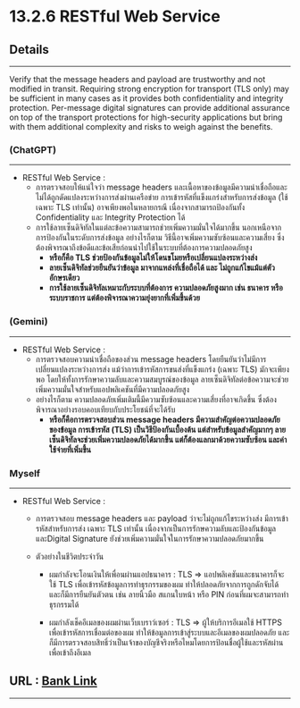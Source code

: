 # 13.2.6 RESTful Web Service

## Details

---

Verify that the message headers and payload are trustworthy and not
modified in transit. Requiring strong encryption for transport (TLS only) may
be sufficient in many cases as it provides both confidentiality and integrity
protection. Per-message digital signatures can provide additional assurance
on top of the transport protections for high-security applications but bring
with them additional complexity and risks to weigh against the benefits.



### (ChatGPT)

---
- RESTful Web Service :
  - การตรวจสอบให้แน่ใจว่า message headers และเนื้อหาของข้อมูลมีความน่าเชื่อถือและไม่ได้ถูกดัดแปลงระหว่างการส่งผ่านเครือข่าย การเข้ารหัสที่แข็งแกร่งสำหรับการส่งข้อมูล (ใช้เฉพาะ TLS เท่านั้น) อาจเพียงพอในหลายกรณี เนื่องจากสามารถป้องกันทั้ง Confidentiality และ Integrity Protection ได้
  - การใช้ลายเซ็นดิจิทัลในแต่ละข้อความสามารถช่วยเพิ่มความมั่นใจได้มากขึ้น นอกเหนือจากการป้องกันในระดับการส่งข้อมูล อย่างไรก็ตาม วิธีนี้อาจเพิ่มความซับซ้อนและความเสี่ยง ซึ่งต้องพิจารณาถึงข้อดีและข้อเสียก่อนนำไปใช้ในระบบที่ต้องการความปลอดภัยสูง
    - **หรือก็คือ TLS ช่วยป้องกันข้อมูลไม่ให้โดนขโมยหรือเปลี่ยนแปลงระหว่างส่ง**
    - **ลายเซ็นดิจิทัลช่วยยืนยันว่าข้อมูล มาจากแหล่งที่เชื่อถือได้ และ ไม่ถูกแก้ไขแม้แต่ตัวอักษรเดียว**
    - **การใช้ลายเซ็นดิจิทัลเหมาะกับระบบที่ต้องการ ความปลอดภัยสูงมาก เช่น ธนาคาร หรือระบบราชการ แต่ต้องพิจารณาความยุ่งยากที่เพิ่มขึ้นด้วย**
### (Gemini)

---
- RESTful Web Service :
  - การตรวจสอบความน่าเชื่อถือของส่วน message headers โดยยืนยันว่าไม่มีการเปลี่ยนแปลงระหว่างการส่ง แม้ว่าการเข้ารหัสการขนส่งที่แข็งแกร่ง (เฉพาะ TLS) มักจะเพียงพอ โดยให้ทั้งการรักษาความลับและความสมบูรณ์ของข้อมูล ลายเซ็นดิจิทัลต่อข้อความจะช่วยเพิ่มความมั่นใจสำหรับแอปพลิเคชันที่มีความปลอดภัยสูง
  - อย่างไรก็ตาม ความปลอดภัยเพิ่มเติมนี้มีความซับซ้อนและความเสี่ยงที่อาจเกิดขึ้น ซึ่งต้องพิจารณาอย่างรอบคอบเทียบกับประโยชน์ที่จะได้รับ
    - **หรือก็คือการตรวจสอบส่วน message headers มีความสำคัญต่อความปลอดภัยของข้อมูล การเข้ารหัส (TLS) เป็นวิธีป้องกันเบื้องต้น แต่สำหรับข้อมูลสำคัญมากๆ ลายเซ็นดิจิทัลจะช่วยเพิ่มความปลอดภัยได้มากขึ้น แต่ก็ต้องแลกมาด้วยความซับซ้อน และค่าใช้จ่ายที่เพิ่มขึ้น**
### Myself 

---
- RESTful Web Service :
  - การตรวจสอบ message headers และ payload ว่าจะไม่ถูกแก้ไขระหว่างส่ง มีการเข้ารหัสสำหรับการส่ง เฉพาะ TLS เท่านั้น เนื่องจากเป็นการรักษความลับและป้องกันข้อมูล และDigital Signature ยังช่วยเพิ่มความมั่นใจในการรักษาความปลอดภัยมากขึ้น 

  - ตัวอย่างในชีวิตประจำวัน

    - ผมกำลังจะโอนเงินให้เพื่อนผ่านแอปธนาคาร : TLS => แอปพลิเคชันและธนาคารก็จะใช้ TLS เพื่อเข้ารหัสข้อมูลการทำธุรกรรมของผม ทำให้ปลอดภัยจากการถูกดักจับได้ และก็มีการยืนยันตัวตน เช่น ลายนิ้วมือ สแกนใบหน้า หรือ PIN ก่อนที่ผมจะสามารถทำธุรกรรมได้

    - ผมกำลังเช็คอีเมลของผมผ่านเว็บเบราว์เซอร์ : TLS => ผู้ให้บริการอีเมลใช้ HTTPS เพื่อเข้ารหัสการเชื่อมต่อของผม ทำให้ข้อมูลการเข้าสู่ระบบและอีเมลของผมปลอดภัย และก็มีการตรวจสอบสิทธิ์ว่าเป็นเจ้าของบัญชีจริงหรือไหมโดยการป้อนชื่อผู้ใช้และรหัสผ่านเพื่อเข้าถึงอีเมล

## URL : [Bank Link](https://bxnkz.github.io/security-requirement)

------------
